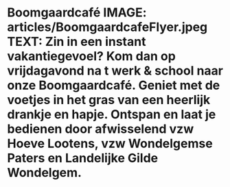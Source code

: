 Boomgaardcafé
IMAGE: articles/BoomgaardcafeFlyer.jpeg
TEXT: Zin in een instant vakantiegevoel? Kom dan op vrijdagavond na t werk & school naar onze Boomgaardcafé.
Geniet met de voetjes in het gras van een heerlijk drankje en hapje. Ontspan en laat je bedienen door afwisselend vzw Hoeve Lootens, vzw Wondelgemse Paters en Landelijke Gilde Wondelgem.
==================================================
